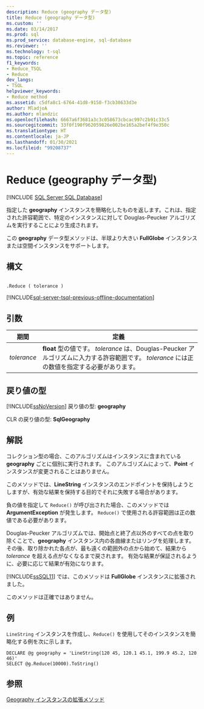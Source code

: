 ```yaml
---
description: Reduce (geography データ型)
title: Reduce (geography データ型)
ms.custom: ''
ms.date: 03/14/2017
ms.prod: sql
ms.prod_service: database-engine, sql-database
ms.reviewer: ''
ms.technology: t-sql
ms.topic: reference
f1_keywords:
- Reduce_TSQL
- Reduce
dev_langs:
- TSQL
helpviewer_keywords:
- Reduce method
ms.assetid: c5dfa8c1-6764-41d8-9150-f3cb30633d3e
author: MladjoA
ms.author: mlandzic
ms.openlocfilehash: 6667a6f3681a3c3c058673cbcac997c2b91c33c5
ms.sourcegitcommit: 33f0f190f962059826e002be165a2bef4f9e350c
ms.translationtype: HT
ms.contentlocale: ja-JP
ms.lasthandoff: 01/30/2021
ms.locfileid: "99208737"
---
```

# <a name="reduce-geography-data-type-"></a>Reduce (geography データ型)
[!INCLUDE [SQL Server SQL Database](../../includes/applies-to-version/sql-asdb.md)]

  指定した **geography** インスタンスを簡略化したものを返します。これは、指定された許容範囲で、特定のインスタンスに対して Douglas-Peucker アルゴリズムを実行することにより生成されます。  
  
 この **geography** データ型メソッドは、半球より大きい **FullGlobe** インスタンスまたは空間インスタンスをサポートします。  
  
## <a name="syntax"></a>構文  
  
```  
  
.Reduce ( tolerance )  
```  
  
[!INCLUDE[sql-server-tsql-previous-offline-documentation](../../includes/sql-server-tsql-previous-offline-documentation.md)]

## <a name="arguments"></a>引数

|期間|定義|
|----|----------|
|*tolerance*|**float** 型の値です。 *tolerance* は、Douglas-Peucker アルゴリズムに入力する許容範囲です。 *tolerance* には正の数値を指定する必要があります。|  
  
## <a name="return-types"></a>戻り値の型  
 [!INCLUDE[ssNoVersion](../../includes/ssnoversion-md.md)] 戻り値の型: **geography**  
  
 CLR の戻り値の型: **SqlGeography**  
  
## <a name="remarks"></a>解説  
 コレクション型の場合、このアルゴリズムはインスタンスに含まれている **geography** ごとに個別に実行されます。 このアルゴリズムによって、**Point** インスタンスが変更されることはありません。  
  
 このメソッドでは、**LineString** インスタンスのエンドポイントを保持しようとしますが、有効な結果を保持する目的でそれに失敗する場合があります。  
  
 負の値を指定して `Reduce()` が呼び出された場合、このメソッドでは **ArgumentException** が発生します。 `Reduce()` で使用される許容範囲は正の数値である必要があります。  
  
 Douglas-Peucker アルゴリズムでは、開始点と終了点以外のすべての点を取り除くことで、**geography** インスタンス内の各曲線またはリングを処理します。 その後、取り除かれた各点が、最も遠くの範囲外の点から始めて、結果から *tolerance* を超える点がなくなるまで戻されます。 有効な結果が保証されるように、必要に応じて結果が有効になります。  
  
 [!INCLUDE[ssSQL11](../../includes/sssql11-md.md)] では、このメソッドは **FullGlobe** インスタンスに拡張されました。  
  
 このメソッドは正確ではありません。  
  
## <a name="examples"></a>例  
 `LineString` インスタンスを作成し、`Reduce()` を使用してそのインスタンスを簡略化する例を次に示します。  
  
```  
DECLARE @g geography = 'LineString(120 45, 120.1 45.1, 199.9 45.2, 120 46)'  
SELECT @g.Reduce(10000).ToString()  
```  
  
## <a name="see-also"></a>参照  
 [Geography インスタンスの拡張メソッド](../../t-sql/spatial-geography/extended-methods-on-geography-instances.md)  
  
  
